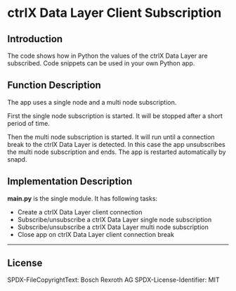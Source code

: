 # ctrlX Data Layer Client Subscription

## Introduction

The code shows how in Python the values of the ctrlX Data Layer are subscribed. Code snippets can be used in your own Python app.

## Function Description

The app uses a single node and a multi node subscription.

First the single node subscription is started. It will be stopped after a short period of time.

Then the multi node subscription is started. It will run until a connection break to the ctrlX Data Layer is detected. In this case the app unsubscribes the multi node subscription and ends. The app is restarted automatically by snapd.

## Implementation Description

__main.py__ is the single module. It has following tasks:

* Create a ctrlX Data Layer client connection
* Subscribe/unsubscribe a ctrlX Data Layer single node subscription
* Subscribe/unsubscribe a ctrlX Data Layer multi node subscription
* Close app on ctrlX Data Layer client connection break

___

## License

SPDX-FileCopyrightText: Bosch Rexroth AG
SPDX-License-Identifier: MIT
